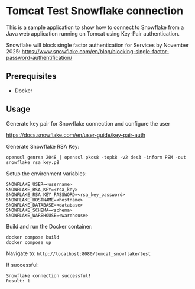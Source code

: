 # Tomcat Test Snowflake connection

This is a sample application to show how to connect to Snowflake from a Java web application running on Tomcat using Key-Pair authentication.

Snowflake will block single factor authentication for Services by November 2025: https://www.snowflake.com/en/blog/blocking-single-factor-password-authentification/

## Prerequisites

- Docker

## Usage

Generate key pair for Snowflake connection and configure the user

https://docs.snowflake.com/en/user-guide/key-pair-auth

Generate Snowflake RSA Key:

```
openssl genrsa 2048 | openssl pkcs8 -topk8 -v2 des3 -inform PEM -out snowflake_rsa_key.p8
```

Setup the environment variables:

```
SNOWFLAKE_USER=<username>
SNOWFLAKE_RSA_KEY=<rsa_key>
SNOWFLAKE_RSA_KEY_PASSWORD=<rsa_key_password>
SNOWFLAKE_HOSTNAME=<hostname>
SNOWFLAKE_DATABASE=<database>
SNOWFLAKE_SCHEMA=<schema>
SNOWFLAKE_WAREHOUSE=<warehouse>
```

Build and run the Docker container:

```
docker compose build
docker compose up
```

Navigate to: `http://localhost:8080/tomcat_snowflake/test`

If successful:

```
Snowflake connection successful!
Result: 1
```
